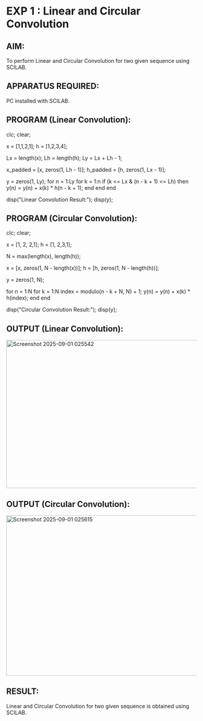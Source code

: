 # EXP 1 : Linear and Circular Convolution

## AIM: 

 To perform Linear and Circular Convolution for two given sequence using SCILAB. 

## APPARATUS REQUIRED: 
PC installed with SCILAB. 

## PROGRAM (Linear Convolution): 

clc;
clear;


x = [1,1,2,1];
h = [1,2,3,4];


Lx = length(x);
Lh = length(h);
Ly = Lx + Lh - 1;


x_padded = [x, zeros(1, Lh - 1)];
h_padded = [h, zeros(1, Lx - 1)];


y = zeros(1, Ly);
for n = 1:Ly
    for k = 1:n
        if (k <= Lx & (n - k + 1) <= Lh) then
            y(n) = y(n) + x(k) * h(n - k + 1);
        end
    end
end

disp("Linear Convolution Result:");
disp(y);
## PROGRAM (Circular Convolution): 

clc;
clear;

x = [1, 2, 2,1];
h = [1, 2,3,1];


N = max(length(x), length(h));


x = [x, zeros(1, N - length(x))];
h = [h, zeros(1, N - length(h))];


y = zeros(1, N);


for n = 1:N
    for k = 1:N
        index = modulo(n - k + N, N) + 1;
        y(n) = y(n) + x(k) * h(index);
    end
end

disp("Circular Convolution Result:");
disp(y);
## OUTPUT (Linear Convolution): 
<img width="1676" height="392" alt="Screenshot 2025-09-01 025542" src="https://github.com/user-attachments/assets/4573d669-e6ce-4672-81af-6d60b3801f36" />

## OUTPUT (Circular Convolution): 
<img width="1678" height="424" alt="Screenshot 2025-09-01 025615" src="https://github.com/user-attachments/assets/f589efcd-b87b-400c-9f3f-aab479d4a11c" />

## RESULT: 
Linear and Circular Convolution for two given sequence is obtained using SCILAB. 
